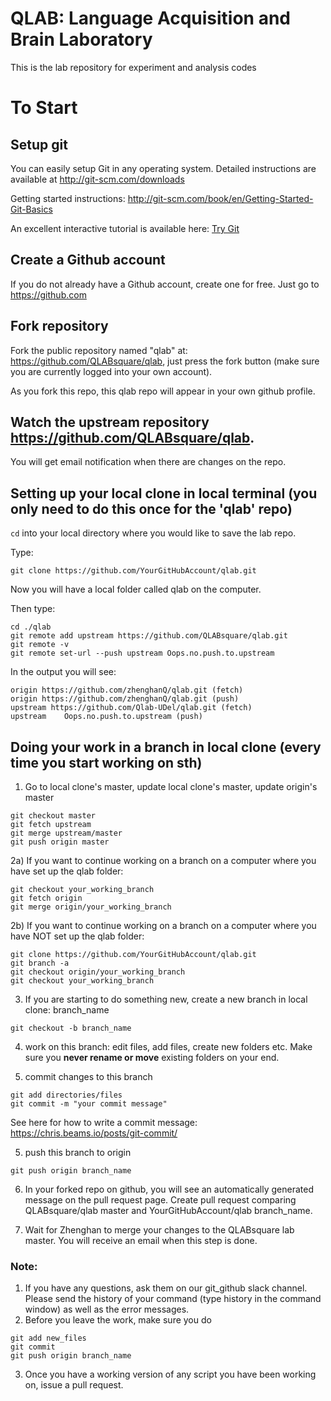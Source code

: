 # QLAB: Language Acquisition and Brain Laboratory
This is the lab repository for experiment and analysis codes
# To Start
## Setup git
You can easily setup Git in any operating system. Detailed instructions are available at <http://git-scm.com/downloads>

Getting started instructions: <http://git-scm.com/book/en/Getting-Started-Git-Basics>

An excellent interactive tutorial is available here: [Try Git](https://try.github.io/levels/1/challenges/1)

## Create a Github account
If you do not already have a Github account, create one for free. Just go to <https://github.com>

## Fork repository
Fork the public repository named "qlab" at: <https://github.com/QLABsquare/qlab>, just press the fork button (make sure you are currently logged into your own account).

As you fork this repo, this qlab repo will appear in your own github profile. 

## Watch the upstream repository <https://github.com/QLABsquare/qlab>.
You will get email notification when there are changes on the repo.

## Setting up your local clone in local terminal (you only need to do this once for the 'qlab' repo)
`cd` into your local directory where you would like to save the lab repo.

Type:
```
git clone https://github.com/YourGitHubAccount/qlab.git
```

Now you will have a local folder called qlab on the computer.

Then type:
```
cd ./qlab
git remote add upstream https://github.com/QLABsquare/qlab.git
git remote -v
git remote set-url --push upstream Oops.no.push.to.upstream
```
In the output you will see:
```
origin https://github.com/zhenghanQ/qlab.git (fetch)
origin https://github.com/zhenghanQ/qlab.git (push)
upstream https://github.com/Qlab-UDel/qlab.git (fetch)
upstream	Oops.no.push.to.upstream (push)
```
## Doing your work in a branch in local clone (every time you start working on sth)
1) Go to local clone's master, update local clone's master, update origin's master
```
git checkout master
git fetch upstream
git merge upstream/master
git push origin master
```
2a) If you want to continue working on a branch on a computer where you have set up the qlab folder:
```
git checkout your_working_branch
git fetch origin
git merge origin/your_working_branch
```
2b) If you want to continue working on a branch on a computer where you have NOT set up the qlab folder:
```
git clone https://github.com/YourGitHubAccount/qlab.git
git branch -a
git checkout origin/your_working_branch
git checkout your_working_branch
```
3) If you are starting to do something new, create a new branch in local clone: branch_name
```
git checkout -b branch_name
```
4) work on this branch: edit files, add files, create new folders etc. Make sure you **never rename or move** existing folders on your end.

5) commit changes to this branch
```
git add directories/files
git commit -m "your commit message"
```
See here for how to write a commit message: <https://chris.beams.io/posts/git-commit/>

5) push this branch to origin 
```
git push origin branch_name
```

6) In your forked repo on github, you will see an automatically generated message on the pull request page. Create pull request comparing QLABsquare/qlab master and YourGitHubAccount/qlab branch_name. 

7) Wait for Zhenghan to merge your changes to the QLABsquare lab master. You will receive an email when this step is done.

### Note:
1. If you have any questions, ask them on our git_github slack channel. Please send the history of your command (type history in the command window) as well as the error messages.
2. Before you leave the work, make sure you do 
```
git add new_files
git commit 
git push origin branch_name
```
3. Once you have a working version of any script you have been working on, issue a pull request.
